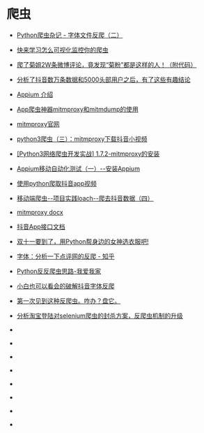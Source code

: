 # 爬虫

*   [Python爬虫杂记 - 字体文件反爬（二）](https://www.jianshu.com/p/0e2e1aa6d270)
*   [快来学习怎么可视化监控你的爬虫](https://cuiqingcai.com/6217.html)
*   [爬了菊姐2W条微博评论，竟发现“菊粉”都是这样的人！（附代码）](http://developer.51cto.com/art/201806/575841.htm)
*   [分析了抖音数万条数据和5000头部用户之后，有了这些有趣结论](https://www.jianshu.com/p/3f6d5c04bf67)
*   [Appium 介绍](http://appium.io/docs/cn/about-appium/intro/)
*   [App爬虫神器mitmproxy和mitmdump的使用](https://yq.aliyun.com/articles/603782)

*   [mitmproxy官网](https://mitmproxy.org/)
*   [python3爬虫（三）：mitmproxy下载抖音小视频](https://zhuanlan.zhihu.com/p/41492085)
*   [[Python3网络爬虫开发实战] 1.7.2-mitmproxy的安装](https://cuiqingcai.com/5391.html)
*   [Appium移动自动化测试（一）--安装Appium](https://www.cnblogs.com/fnng/p/4540731.html)
*   [使用python爬取抖音app视频](https://blog.csdn.net/weixin_41710515/article/details/80551116)
*   [移动端爬虫--项目实践loach--爬去抖音数据（四）](https://www.jianshu.com/p/8151559a9f50)
*   [mitmproxy docx](https://mitmproxy.readthedocs.io/en/v2.0.2/index.html#)
*   [抖音App接口文档](https://github.com/ZhuoKeTeam/DouYin/blob/master/document/%E6%8E%A5%E5%8F%A3%E6%96%87%E6%A1%A3.md)
*   [双十一要到了，用Python帮身边的女神选衣服吧!](https://mp.weixin.qq.com/s?__biz=MzIxNjM4NDE2MA==&mid=2247488151&idx=1&sn=a4aedffb01b0102e1c0f962f80949918&chksm=97888558a0ff0c4e88cc153f0ceef416a738c9d8870826c7a54cd97d6cc81e515eeba1f371f0&mpshare=1&scene=23&srcid=1129wrHbaWCr9wrLQyj3OC8z#rd)
*   [字体：分析一下点评网的反爬 - 知乎](https://zhuanlan.zhihu.com/p/50741356)
*   [Python反反爬虫思路-我爱我家](https://zhuanlan.zhihu.com/p/51980302)
*   [小白也可以看会的破解抖音字体反爬](https://zhuanlan.zhihu.com/p/55367516)
*   [第一次见到这种反爬虫。咋办？盘它。](https://cuiqingcai.com/6408.html)
*   [分析淘宝登陆对selenium爬虫的封杀方案，反爬虫机制的升级](https://zhuanlan.zhihu.com/p/55641629)
*   []()
*   []()
*   []()
*   []()
*   []()
*   []()
*   []()
*   []()








